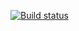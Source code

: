 [![Build status](https://ci.appveyor.com/api/projects/status/n9jgwnalkvrc3k2w?svg=true)](https://ci.appveyor.com/project/Crazyhell13/patternscarddelivery)
